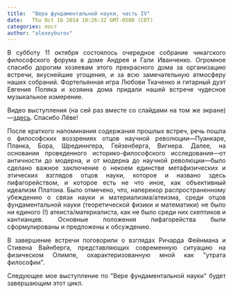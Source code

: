 ```yaml
---
title:  "Вера фундаментальной науки, часть IV"
date:   Thu Oct 16 2014 10:26:32 GMT-0500 (CDT)
categories: пост
author: "alexeyburov"
---
```


<div align="justify">

В субботу 11 октября состоялось очередное собрание чикагского философского форума в доме Андрея и Гали Иванченко. Огромное спасибо дорогим хозяевам этого прекрасного дома за организацию встречи, вкуснейшие угощения, и за всю замечательную атмосферу наших собраний. Фортепьянная игра Любови Ткаченко и гитарный дуэт Евгения Поляка и хозяина дома придали нашей встрече чудесное музыкальное измерение.

Видео выступления (на сей раз вместе со слайдами на том же экране)—<a href="https://www.youtube.com/watch?v=ZQlBa4mHUwM&amp;feature=youtu.be&amp;list=UUee5CL9-ksaF3tHnqCuNa_Q" target="_blank">здесь</a>. Спасибо Лёве!

После краткого напоминания содержания прошлых встреч, речь пошла о философских воззрениях отцов научной революции—Пуанкаре, Планка, Бора, Шрединнгера, Гейзенберга, Вигнера. Далее, на основании проведенного историко-философского исследования—от античности до модерна, и от модерна до научной революции—было сделано важное заключение о некоем единстве метафизических и этических взглядов отцов науки, которое и названо здесь пифагорейством, и которое есть не что иное, как объективный идеализм Платона. Было отмечено, что, наперекор распространенному убеждению о связи науки и материализма/атеизма, среди отцов фундаментальной науки (теоретической физики и математики) не было ни единого (!) атеиста/материалиста, как не было среди них скептиков и кантианцев. Основные положения пифагорейства были сформулированы и предложены к обсуждению.

В завершение встречи поговорили о взглядах Ричарда Фейнмана и Стивена Вайнберга, представляющих современную ситуацию на физическом Олимпе, охарактеризованную мной как "утрата философии".

Следующее мое выступление по "Вере фундаментальной науки" будет завершающим этот цикл.

</div>